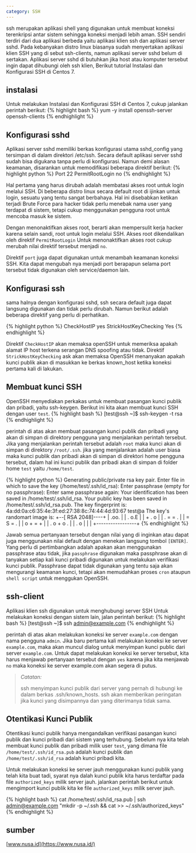```yaml
---
category: SSH
---
```



ssh merupakan aplikasi shell yang digunakan untuk membuat koneksi terenkripsi antar sistem sehingga koneksi menjadi lebih aman. SSH sendiri terdiri dari dua aplikasi berbeda yaitu aplikasi klien ssh dan aplikasi server sshd. Pada kebanyakan distro linux biasanya sudah menyertakan aplikasi klien SSH yang di sebut ssh-clients, namun aplikasi server sshd belum di sertakan. Aplikasi server sshd di butuhkan jika host atau komputer tersebut ingin dapat dihubungi oleh ssh klien, Berikut tutorial Instalasi dan Konfigurasi SSH di Centos 7.


## instalasi
Untuk melakukan Instalasi dan Konfigurasi SSH di Centos 7, cukup jalankan perintah berikut:
{% highlight bash %}
yum -y install openssh-server openssh-clients
{% endhighlight %}


## Konfigurasi sshd
Aplikasi server sshd memiliki berkas konfigurasi utama sshd_config yang tersimpan di dalam direktori /etc/ssh. Secara default aplikasi server sshd sudah bisa digukana tanpa perlu di konfigurasi. Namun demi alasan keamanan, disarankan untuk memodifikasi beberapa direktif berikut:
{% highlight python %}
Port 22 
PermitRootLogin no
{% endhighlight %}


Hal pertama yang harus dirubah adalah membatasi akses root untuk login melalui SSH. Di beberapa distro linux secara default root di ijinkan untuk login, sesuatu yang tentu sangat berbahaya. Hal ini disebabkan ketikan terjadi Brute Force para hacker tidak perlu menebak nama user yang terdapat di sistem, tetapi cukup menggunakan pengguna root untuk mencoba masuk ke sistem.


Dengan menonaktifkan akses root, berarti akan mempersulit kerja hacker karena selain sandi, root untuk login melalui SSH. Akses root dikendalikan oleh direktif `PermitRootLogin` Untuk menonaktifkan akses root cukup merubah nilai direktif tersebut menjadi `no`.


Direktif `port` juga dapat digunakan untuk menambah keamanan koneksi SSH. Kita dapat mengubah nya menjadi port berapapun selama port tersebut tidak digunakan oleh service/daemon lain.


## Konfigurasi ssh
sama halnya dengan konfigurasi sshd, ssh secara default juga dapat langsung digunakan dan tidak perlu dirubah. Namun berikut adalah beberapa direktif yang perlu di perhatikan.

{% highlight python %}
CheckHostIP yes
StrickHostKeyChecking Yes
{% endhighlight %}


Direktif `CheckHostIP` akan memaksa openSSH untuk memeriksa apakah alamat IP host terkena serangan DNS spoofing atau tidak. Direktif `StrickHostKeyChecking` ask akan memaksa OpenSSH menanyakan apakah kunci publik akan di masukkan ke berkas known_host ketika koneksi pertama kali di lakukan.


## Membuat kunci SSH
OpenSSH menyediakan perkakas untuk membuat pasangan kunci publik dan pribadi, yaitu ssh-keygen. Berikut ini kita akan membuat kunci SSH dengan user `test`.
{% highlight bash %}
[test@ssh ~]$ ssh-keygen -t rsa
{% endhighlight %}


perintah di atas akan membuat pasangan kunci publik dan pribadi yang akan di simpan di direktory pengguna yang menjalankan perintah tersebut. Jika yang menjalankan perintah tersebut adalah `root` maka kunci akan di simpan di direktory `/root/.ssh`. jika yang menjalankan adalah user biasa maka kunci publik dan pribadi akan di simpan di direktori home pengguna tersebut, dalam hal ini kunci publik dan pribadi akan di simpan di folder home `test` yaitu `/home/test`.


{% highlight python %}
Generating public/private rsa key pair.
Enter file in which to save the key (/home/test/.ssh/id_rsa): 
Enter passphrase (empty for no passphrase): 
Enter same passphrase again: 
Your identification has been saved in /home/test/.ssh/id_rsa.
Your public key has been saved in /home/test/.ssh/id_rsa.pub.
The key fingerprint is:
4a:dd:0a:c6:35:4e:3f:ed:27:38:8c:74:44:4d:93:67 test@a
The key's randomart image is:
+--[ RSA 2048]----+
|          .oo.   |
|         .  o.E  |
|        + .  o   |
|     . = = .     |
|      = S = .    |
|     o + = +     |
|      . o + o .  |
|           . o   |
|                 |
+-----------------+
{% endhighlight %}


Jawab semua pertanyaan tersebut dengan nilai yang di inginkan atau dapat juga menggunakan nilai default dengan menekan langsung tombol `[ENTER]`. Yang perlu di pertimbangkan adalah apakan akan menggunakan passphrase atau tidak, jika `passphrase` digunakan maka passphrase akan di tanyakan setiap kali kunci pribadi digunakan untuk melakukan verifikasi kunci publik. Passphrase dapat tidak digunakan yang tentu saja akan mengurangi keamanan kunci, tetapi akan memudahkan proses `cron` ataupun `shell script` untuk menggukan OpenSSH.


## ssh-client
Aplikasi klien ssh digunakan untuk menghubungi server SSH Untuk melakukan koneksi dengan sistem lain, jalan perintah berikut:
{% highlight bash %}
 [test@ssh ~]$ ssh admin@example.com
{% endhighlight %}


perintah di atas akan melakukan koneksi ke server `example.com` dengan nama pengguna `admin`. Jika baru pertama kali melakukan koneksi ke server `example.com`, maka akan muncul dialog untuk menyimpan kunci public dari server `example.com`. Untuk dapat melakukan koneksi ke server tersebut, kita harus menjawab pertanyaan tersebut dengan `yes` karena jika kita menjawab `no` maka koneksi ke server example.com akan segera di putus.


>*Catatan:*
>
>ssh menyimpan kunci publik dari server yang pernah di hubungi ke dalam berkas .ssh/known_hosts.
>ssh akan memberikan peringatan jika kunci yang disimpannya dan yang diterimanya tidak sama.


## Otentikasi Kunci Publik
Otentikasi kunci publik hanya mengandalkan verifikasi pasangan kunci publik dan kunci pribadi dari sistem yang terhubung. Sebelum nya kita telah membuat kunci publik dan pribadi milik user `test`, yang dimana file `/home/test/.ssh/id_rsa.pub` adalah kunci publik dan `/home/test/.ssh/id_rsa` adalah kunci pribadi kita.


Untuk melakukan koneksi ke server jauh menggunakan kunci publik yang telah kita buat tadi, syarat nya dalah kunci publik kita harus terdaftar pada file `authorized_keys` milik server jauh. jalankan perintah berikut untuk mengimport kunci publik kita ke file `authorized_keys` milik server jauh.


{% highlight bash %}
cat /home/test/.ssh/id_rsa.pub | ssh admin@example.com "mkdir -p ~/.ssh && cat >> ~/.ssh/authorized_keys"
{% endhighlight %}


## sumber
[www.nusa.id](https://www.nusa.id/)
